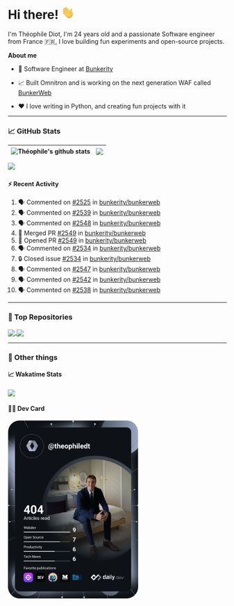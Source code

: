 # Hi there! <img src="./wave.gif" width="30px" height="30px" />

I'm Théophile Diot, I'm 24 years old and a passionate Software engineer from France 🇫🇷, I love building fun experiments and open-source projects.

**About me**

- 💼 Software Engineer at [Bunkerity](https://www.bunkerity.com/)

- 📈 Built Omnitron and is working on the next generation WAF called [BunkerWeb](https://www.bunkerweb.io)

- ❤️ I love writing in Python, and creating fun projects with it

---

### 📈 GitHub Stats

| <img align="center" src="https://github-readme-stats.vercel.app/api?username=TheophileDiot&show_icons=true&include_all_commits=true&theme=algolia&hide_border=true&rank_icon=github" alt="Théophile's github stats" /> | <img align="center" src="https://github-readme-stats.vercel.app/api/top-langs/?username=TheophileDiot&layout=compact&theme=algolia&hide_border=true" /> |
| ---------------------------------------------------------------------------------------------------------------------------------------------------------------------------------------------------------------------- | ------------------------------------------------------------------------------------------------------------------------------------------------------- |

![](https://github-readme-activity-graph.vercel.app/graph?username=TheophileDiot&theme=tokyo-night)

#### :zap: Recent Activity

<!--START_SECTION:activity-->
1. 🗣 Commented on [#2525](https://github.com/bunkerity/bunkerweb/issues/2525#issuecomment-3135259692) in [bunkerity/bunkerweb](https://github.com/bunkerity/bunkerweb)
2. 🗣 Commented on [#2539](https://github.com/bunkerity/bunkerweb/issues/2539#issuecomment-3135255650) in [bunkerity/bunkerweb](https://github.com/bunkerity/bunkerweb)
3. 🗣 Commented on [#2548](https://github.com/bunkerity/bunkerweb/issues/2548#issuecomment-3134978009) in [bunkerity/bunkerweb](https://github.com/bunkerity/bunkerweb)
4. 🎉 Merged PR [#2549](https://github.com/bunkerity/bunkerweb/pull/2549) in [bunkerity/bunkerweb](https://github.com/bunkerity/bunkerweb)
5. 💪 Opened PR [#2549](https://github.com/bunkerity/bunkerweb/pull/2549) in [bunkerity/bunkerweb](https://github.com/bunkerity/bunkerweb)
6. 🗣 Commented on [#2534](https://github.com/bunkerity/bunkerweb/issues/2534#issuecomment-3133337846) in [bunkerity/bunkerweb](https://github.com/bunkerity/bunkerweb)
7. 🔒 Closed issue [#2534](https://github.com/bunkerity/bunkerweb/issues/2534) in [bunkerity/bunkerweb](https://github.com/bunkerity/bunkerweb)
8. 🗣 Commented on [#2547](https://github.com/bunkerity/bunkerweb/issues/2547#issuecomment-3133333246) in [bunkerity/bunkerweb](https://github.com/bunkerity/bunkerweb)
9. 🗣 Commented on [#2542](https://github.com/bunkerity/bunkerweb/issues/2542#issuecomment-3133330294) in [bunkerity/bunkerweb](https://github.com/bunkerity/bunkerweb)
10. 🗣 Commented on [#2538](https://github.com/bunkerity/bunkerweb/issues/2538#issuecomment-3133327050) in [bunkerity/bunkerweb](https://github.com/bunkerity/bunkerweb)
<!--END_SECTION:activity-->

---

### 🔧 Top Repositories

<a href="https://github.com/bunkerity/bunkerweb">
  <img align="center" src="https://github-readme-stats.vercel.app/api/pin/?username=Bunkerity&repo=bunkerweb&theme=algolia" />
</a>
<a href="https://github.com/TheophileDiot/Omnitron">
  <img align="center" src="https://github-readme-stats.vercel.app/api/pin/?username=TheophileDiot&repo=Omnitron&theme=algolia" />
</a>

---

### 🎉 Other things

#### 📈 Wakatime Stats

<a href="https://wakatime.com/@theophile_bunkerity">
  <img align="center" src="https://github-readme-stats.vercel.app/api/wakatime?username=3aa5ce41-c253-43d9-8441-a721e446a45f&layout=compact&theme=algolia" />
</a>

#### 👨‍💻 Dev Card

<a href="https://app.daily.dev/TheophileDt">
  <img src="./devcard.svg" width="300" alt="Théophile Diot's Dev Card"/>
</a>

